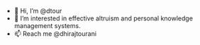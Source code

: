 - 👋 Hi, I’m @dtour
- 👀 I’m interested in effective altruism and personal knowledge management systems.
- 📫 Reach me @dhirajtourani

<!---
dtour/dtour is a ✨ special ✨ repository because its `README.md` (this file) appears on your GitHub profile.
You can click the Preview link to take a look at your changes.
--->
